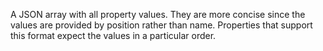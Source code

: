 A JSON array with all property values. They are more concise since the values are provided by position rather than name. Properties that support this format expect the values in a particular order.
